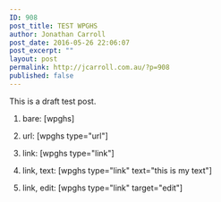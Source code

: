 ```yaml
---
ID: 908
post_title: TEST WPGHS
author: Jonathan Carroll
post_date: 2016-05-26 22:06:07
post_excerpt: ""
layout: post
permalink: http://jcarroll.com.au/?p=908
published: false
---
```

This is a draft test post. 

1. bare: [wpghs]

2. url: [wpghs type="url"]

3. link: [wpghs type="link"]

4. link, text: [wpghs type="link" text="this is my text"]

5. link, edit: [wpghs type="link" target="edit"]